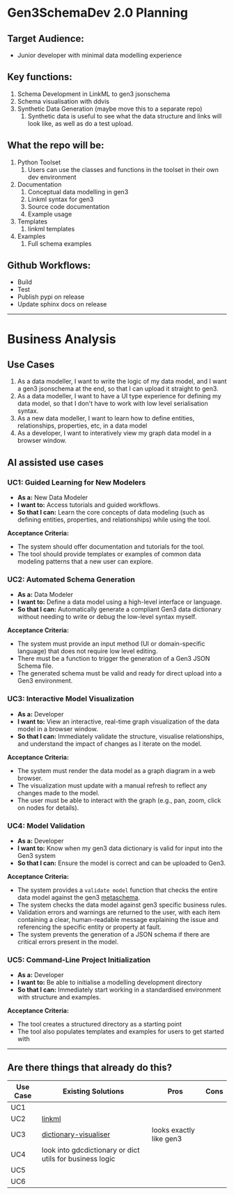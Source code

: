 # Gen3SchemaDev 2.0 Planning

## Target Audience:
- Junior developer with minimal data modelling experience

## Key functions:
1. Schema Development in LinkML to gen3 jsonschema
2. Schema visualisation with ddvis
3. Synthetic Data Generation (maybe move this to a separate repo)
	1. Synthetic data is useful to see what the data structure and links will look like, as well as do a test upload.

## What the repo will be:
1. Python Toolset
	1. Users can use the classes and functions in the toolset in their own dev environment
2. Documentation
	1. Conceptual data modelling in gen3
	2. Linkml syntax for gen3
	3. Source code documentation
	4. Example usage   
3. Templates
	1. linkml templates
4. Examples
	1. Full schema examples

## Github Workflows:
- Build
- Test
- Publish pypi on release
- Update sphinx docs on release


---


# Business Analysis

## Use Cases
1. As a data modeller, I want to write the logic of my data model, and I want a gen3 jsonschema at the end, so that I can upload it straight to gen3.
1. As a data modeller, I want to have a UI type experience for defining my data model, so that I don't have to work with low level serialisation syntax.
1. As a new data modeller, I want to learn how to define entities, relationships, properties, etc, in a data model
1. As a developer, I want to interatively view my graph data model in a browser window.


## AI assisted use cases

### **UC1: Guided Learning for New Modelers**
*   **As a:** New Data Modeler
*   **I want to:** Access tutorials and guided workflows.
*   **So that I can:** Learn the core concepts of data modeling (such as defining entities, properties, and relationships) while using the tool.

**Acceptance Criteria:**
*   The system should offer documentation and tutorials for the tool.
*   The tool should provide templates or examples of common data modeling patterns that a new user can explore.

### **UC2: Automated Schema Generation**
*   **As a:** Data Modeler
*   **I want to:** Define a data model using a high-level interface or language.
*   **So that I can:** Automatically generate a compliant Gen3 data dictionary without needing to write or debug the low-level syntax myself.

**Acceptance Criteria:**
*   The system must provide an input method (UI or domain-specific language) that does not require low level editing.
*   There must be a function to trigger the generation of a Gen3 JSON Schema file.
*   The generated schema must be valid and ready for direct upload into a Gen3 environment.


### **UC3: Interactive Model Visualization**
*   **As a:** Developer
*   **I want to:** View an interactive, real-time graph visualization of the data model in a browser window.
*   **So that I can:** Immediately validate the structure, visualise relationships, and understand the impact of changes as I iterate on the model.

**Acceptance Criteria:**
*   The system must render the data model as a graph diagram in a web browser.
*   The visualization must update with a manual refresh to reflect any changes made to the model.
*   The user must be able to interact with the graph (e.g., pan, zoom, click on nodes for details).


### **UC4: Model Validation**
*   **As a:** Developer
*   **I want to:** Know when my gen3 data dictionary is valid for input into the Gen3 system
*   **So that I can:** Ensure the model is correct and can be uploaded to Gen3.

**Acceptance Criteria:**
*   The system provides a `validate model` function that checks the entire data model against the gen3 [metaschema](https://github.com/uc-cdis/dictionaryutils/blob/master/dictionaryutils/schemas/metaschema.yaml).
*   The system checks the data model against gen3 specific business rules.
*   Validation errors and warnings are returned to the user, with each item containing a clear, human-readable message explaining the issue and referencing the specific entity or property at fault.
*   The system prevents the generation of a JSON schema if there are critical errors present in the model.


### **UC5: Command-Line Project Initialization**

*   **As a:** Developer
*   **I want to:** Be able to initialise a modelling development directory
*   **So that I can:** Immediately start working in a standardised environment with structure and examples.

**Acceptance Criteria:**
*   The tool creates a structured directory as a starting point
*   The tool also populates templates and examples for users to get started with


***

## Are there things that already do this?
|Use Case|Existing Solutions|Pros|Cons|
|--------|------------------|-----|-----|
|UC1|||||
|UC2|[linkml](https://linkml.io/linkml/intro/tutorial01.html)||||
|UC3|[dictionary-visualiser](https://github.com/bioteam/dictionary-visualizer)|looks exactly like gen3|||
|UC4|look into gdcdictionary or dict utils for business logic||||
|UC5|||||
|UC6|||||

